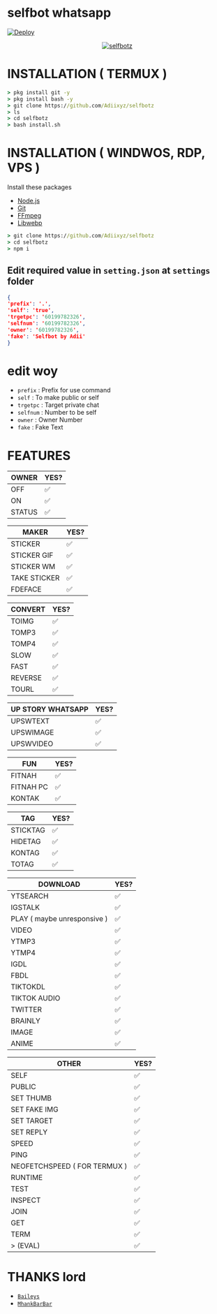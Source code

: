 # selfbot whatsapp

[![Deploy](https://www.herokucdn.com/deploy/button.svg)](https://heroku.com/deploy?template=https://github.com/Adiixyz/selfbotz)

<p align="center">
<a href="#"><img title="selfbotz" 
src="https://img.shields.io/badge/Adiixyz-green?colorA=%23ff0000&colorB=%23017e40&style=for-the-badge"></a>
</p>

# INSTALLATION ( TERMUX )
```cmd
> pkg install git -y
> pkg install bash -y
> git clone https://github.com/Adiixyz/selfbotz
> ls
> cd selfbotz
> bash install.sh
```

# INSTALLATION ( WINDWOS, RDP, VPS )
Install these packages
* [Node.js](https://nodejs.org/en/)
* [Git](https://git-scm.com/downloads)
* [FFmpeg](https://github.com/BtbN/FFmpeg-Builds/releases/download/autobuild-2020-12-08-13-03/ffmpeg-n4.3.1-26-gca55240b8c-win64-gpl-4.3.zip)
* [Libwebp](https://developers.google.com/speed/webp/download)
```cmd
> git clone https://github.com/Adiixyz/selfbotz
> cd selfbotz
> npm i
```

## Edit required value in `setting.json` at `settings` folder
```json
{
'prefix': '.',
'self': 'true',
'trgetpc': '60199782326',
'selfnum': '60199782326',
'owner': '60199782326',
'fake': 'Selfbot by Adii'
}
```
# edit woy
* `prefix` : Prefix for use command
* `self` : To make public or self
* `trgetpc` : Target private chat
* `selfnum` : Number to be self
* `owner` : Owner Number
* `fake` : Fake Text

# FEATURES

| OWNER |YES?|
| ------------- | ------------- |
| OFF |✅|
| ON |✅|
| STATUS |✅|

| MAKER |YES?|
| ------------- | ------------- |
| STICKER |✅|
| STICKER GIF |✅|
| STICKER WM |✅|
| TAKE STICKER |✅|
| FDEFACE |✅|

| CONVERT |YES?|
| ------------- | ------------- |
| TOIMG |✅|
| TOMP3 |✅|
| TOMP4 |✅|
| SLOW |✅|
| FAST |✅|
| REVERSE |✅|
| TOURL |✅|

| UP STORY WHATSAPP |YES?|
| ------------- | ------------- |
| UPSWTEXT |✅|
| UPSWIMAGE |✅|
| UPSWVIDEO  |✅|

| FUN |YES?|
| ------------- | ------------- |
| FITNAH |✅|
| FITNAH PC |✅|
| KONTAK |✅|


| TAG |YES?|
| ------------- | ------------- |
| STICKTAG |✅|
| HIDETAG |✅|
| KONTAG |✅|
| TOTAG |✅|

| DOWNLOAD |YES?|
| ------------- | ------------- |
| YTSEARCH |✅|
| IGSTALK |✅|
| PLAY ( maybe unresponsive )|✅|
| VIDEO |✅|
| YTMP3 |✅|
| YTMP4 |✅|
| IGDL |✅|
| FBDL |✅|
| TIKTOKDL |✅|
| TIKTOK AUDIO |✅|
| TWITTER |✅|
| BRAINLY |✅|
| IMAGE |✅|
| ANIME |✅|

| OTHER |YES?|
| ------------- | ------------- |
| SELF |✅|
| PUBLIC |✅|
| SET THUMB |✅|
| SET FAKE IMG |✅|
| SET TARGET |✅|
| SET REPLY |✅|
| SPEED |✅|
| PING |✅|
| NEOFETCHSPEED ( FOR TERMUX )|✅|
| RUNTIME |✅|
| TEST |✅|
| INSPECT |✅|
| JOIN |✅|
| GET |✅|
| TERM |✅|
| > (EVAL) |✅|

# THANKS lord
* [`Baileys`](https://github.com/adiwajshing/Baileys)
* [`MhankBarBar`](https://github.com/Mhankbarbar)

